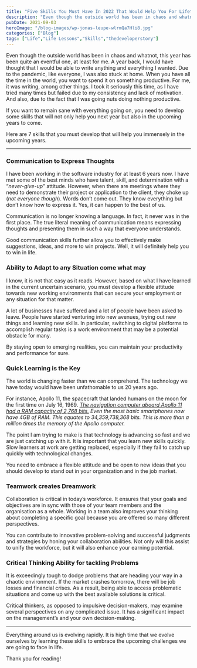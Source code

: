 ```yaml
---
title: "Five Skills You Must Have In 2022 That Would Help You For Lifetime"
description: "Even though the outside world has been in chaos and whatnot, this year has been quite an eventful one, at least for me. A year back, I would have thought that I would be able to write anything and everything I wanted. Due to the pandemic, like everyone, I was also stuck at home. When [&hellip;]"
pubDate: 2021-09-03
heroImage: "/blog-images/wp-jonas-leupe-wlrmQa7Hli8.jpg"
categories: ["Blog"]
tags: ["Life","Life Lessons","Skills","thedeveloperstory"]
---
```


Even though the outside world has been in chaos and whatnot, this year has been quite an eventful one, at least for me. A year back, I would have thought that I would be able to write anything and everything I wanted. Due to the pandemic, like everyone, I was also stuck at home. When you have all the time in the world, you want to spend it on something productive. For me, it was writing, among other things. I took it seriously this time, as I have tried many times but failed due to my consistency and lack of motivation. And also, due to the fact that I was going nuts doing nothing productive.

If you want to remain sane with everything going on, you need to develop some skills that will not only help you next year but also in the upcoming years to come.

Here are 7 skills that you must develop that will help you immensely in the upcoming years.

* * *

### Communication to Express Thoughts

I have been working in the software industry for at least 6 years now. I have met some of the best minds who have talent, skill, and determination with a “_never-give-up_” attitude. However, when there are meetings where they need to demonstrate their project or application to the client, they choke up (_not everyone though_). Words don’t come out. They know everything but don’t know how to express it. Yes, it can happen to the best of us.

Communication is no longer knowing a language. In fact, it never was in the first place. The true literal meaning of communication means expressing thoughts and presenting them in such a way that everyone understands.

Good communication skills further allow you to effectively make suggestions, ideas, and more to win projects. Well, it will definitely help you to win in life.

### Ability to Adapt to any Situation come what may

I know, it is not that easy as it reads. However, based on what I have learned in the current uncertain scenario, you must develop a flexible attitude towards new working environments that can secure your employment or any situation for that matter.

A lot of businesses have suffered and a lot of people have been asked to leave. People have started venturing into new avenues, trying out new things and learning new skills. In particular, switching to digital platforms to accomplish regular tasks is a work environment that may be a potential obstacle for many.

By staying open to emerging realities, you can maintain your productivity and performance for sure.

### Quick Learning is the Key

The world is changing faster than we can comprehend. The technology we have today would have been unfathomable to us 20 years ago.

For instance, Apollo 11, the spacecraft that landed humans on the moon for the first time on July 16, 1969. [_The navigation computer aboard Apollo 11 had a RAM capacity of 2,768 bits._](https://www.business-standard.com/article/technology/would-your-phone-be-powerful-enough-to-get-you-to-the-moon-like-apollo-did-119070200272_1.html) _Even the most basic smartphones now have 4GB of RAM. This equates to 34,359,738,368 bits. This is more than a million times the memory of the Apollo computer._ 

The point I am trying to make is that technology is advancing so fast and we are just catching up with it. It is important that you learn new skills quickly. Slow learners at work are getting replaced, especially if they fail to catch up quickly with technological changes.

You need to embrace a flexible attitude and be open to new ideas that you should develop to stand out in your organization and in the job market.

### Teamwork creates Dreamwork

Collaboration is critical in today’s workforce. It ensures that your goals and objectives are in sync with those of your team members and the organisation as a whole. Working in a team also improves your thinking about completing a specific goal because you are offered so many different perspectives.

You can contribute to innovative problem-solving and successful judgments and strategies by honing your collaboration abilities. Not only will this assist to unify the workforce, but it will also enhance your earning potential.

### Critical Thinking Ability for tackling Problems

It is exceedingly tough to dodge problems that are heading your way in a chaotic environment. If the market crashes tomorrow, there will be job losses and financial crises. As a result, being able to access problematic situations and come up with the best available solutions is critical.

Critical thinkers, as opposed to impulsive decision-makers, may examine several perspectives on any complicated issue. It has a significant impact on the management’s and your own decision-making.

* * *

Everything around us is evolving rapidly. It is high time that we evolve ourselves by learning these skills to embrace the upcoming challenges we are going to face in life.

Thank you for reading!